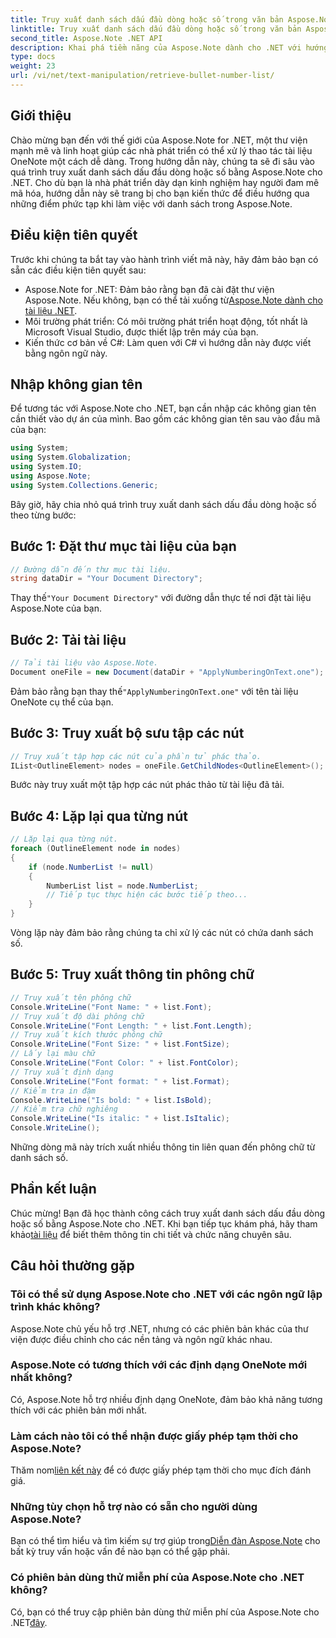 ```yaml
---
title: Truy xuất danh sách dấu đầu dòng hoặc số trong văn bản Aspose.Note
linktitle: Truy xuất danh sách dấu đầu dòng hoặc số trong văn bản Aspose.Note
second_title: Aspose.Note .NET API
description: Khai phá tiềm năng của Aspose.Note dành cho .NET với hướng dẫn từng bước của chúng tôi về cách truy xuất danh sách dấu đầu dòng hoặc số. Nâng cao kỹ năng thao tác tài liệu OneNote của bạn!
type: docs
weight: 23
url: /vi/net/text-manipulation/retrieve-bullet-number-list/
---
```

## Giới thiệu
Chào mừng bạn đến với thế giới của Aspose.Note for .NET, một thư viện mạnh mẽ và linh hoạt giúp các nhà phát triển có thể xử lý thao tác tài liệu OneNote một cách dễ dàng. Trong hướng dẫn này, chúng ta sẽ đi sâu vào quá trình truy xuất danh sách dấu đầu dòng hoặc số bằng Aspose.Note cho .NET. Cho dù bạn là nhà phát triển dày dạn kinh nghiệm hay người đam mê mã hóa, hướng dẫn này sẽ trang bị cho bạn kiến thức để điều hướng qua những điểm phức tạp khi làm việc với danh sách trong Aspose.Note.
## Điều kiện tiên quyết
Trước khi chúng ta bắt tay vào hành trình viết mã này, hãy đảm bảo bạn có sẵn các điều kiện tiên quyết sau:
-  Aspose.Note for .NET: Đảm bảo rằng bạn đã cài đặt thư viện Aspose.Note. Nếu không, bạn có thể tải xuống từ[Aspose.Note dành cho tài liệu .NET](https://reference.aspose.com/note/net/).
- Môi trường phát triển: Có môi trường phát triển hoạt động, tốt nhất là Microsoft Visual Studio, được thiết lập trên máy của bạn.
- Kiến thức cơ bản về C#: Làm quen với C# vì hướng dẫn này được viết bằng ngôn ngữ này.
## Nhập không gian tên
Để tương tác với Aspose.Note cho .NET, bạn cần nhập các không gian tên cần thiết vào dự án của mình. Bao gồm các không gian tên sau vào đầu mã của bạn:
```csharp
using System;
using System.Globalization;
using System.IO;
using Aspose.Note;
using System.Collections.Generic;
```
Bây giờ, hãy chia nhỏ quá trình truy xuất danh sách dấu đầu dòng hoặc số theo từng bước:
## Bước 1: Đặt thư mục tài liệu của bạn
```csharp
// Đường dẫn đến thư mục tài liệu.
string dataDir = "Your Document Directory";
```
 Thay thế`"Your Document Directory"` với đường dẫn thực tế nơi đặt tài liệu Aspose.Note của bạn.
## Bước 2: Tải tài liệu
```csharp
// Tải tài liệu vào Aspose.Note.
Document oneFile = new Document(dataDir + "ApplyNumberingOnText.one");
```
 Đảm bảo rằng bạn thay thế`"ApplyNumberingOnText.one"` với tên tài liệu OneNote cụ thể của bạn.
## Bước 3: Truy xuất bộ sưu tập các nút
```csharp
// Truy xuất tập hợp các nút của phần tử phác thảo.
IList<OutlineElement> nodes = oneFile.GetChildNodes<OutlineElement>();
```
Bước này truy xuất một tập hợp các nút phác thảo từ tài liệu đã tải.
## Bước 4: Lặp lại qua từng nút
```csharp
// Lặp lại qua từng nút.
foreach (OutlineElement node in nodes)
{
    if (node.NumberList != null)
    {
        NumberList list = node.NumberList;
        // Tiếp tục thực hiện các bước tiếp theo...
    }
}
```
Vòng lặp này đảm bảo rằng chúng ta chỉ xử lý các nút có chứa danh sách số.
## Bước 5: Truy xuất thông tin phông chữ
```csharp
// Truy xuất tên phông chữ
Console.WriteLine("Font Name: " + list.Font);
// Truy xuất độ dài phông chữ
Console.WriteLine("Font Length: " + list.Font.Length);
// Truy xuất kích thước phông chữ
Console.WriteLine("Font Size: " + list.FontSize);
// Lấy lại màu chữ
Console.WriteLine("Font Color: " + list.FontColor);
// Truy xuất định dạng
Console.WriteLine("Font format: " + list.Format);
// Kiểm tra in đậm
Console.WriteLine("Is bold: " + list.IsBold);
// Kiểm tra chữ nghiêng
Console.WriteLine("Is italic: " + list.IsItalic);
Console.WriteLine();
```
Những dòng mã này trích xuất nhiều thông tin liên quan đến phông chữ từ danh sách số.
## Phần kết luận
 Chúc mừng! Bạn đã học thành công cách truy xuất danh sách dấu đầu dòng hoặc số bằng Aspose.Note cho .NET. Khi bạn tiếp tục khám phá, hãy tham khảo[tài liệu](https://reference.aspose.com/note/net/) để biết thêm thông tin chi tiết và chức năng chuyên sâu.
## Câu hỏi thường gặp
### Tôi có thể sử dụng Aspose.Note cho .NET với các ngôn ngữ lập trình khác không?
Aspose.Note chủ yếu hỗ trợ .NET, nhưng có các phiên bản khác của thư viện được điều chỉnh cho các nền tảng và ngôn ngữ khác nhau.
### Aspose.Note có tương thích với các định dạng OneNote mới nhất không?
Có, Aspose.Note hỗ trợ nhiều định dạng OneNote, đảm bảo khả năng tương thích với các phiên bản mới nhất.
### Làm cách nào tôi có thể nhận được giấy phép tạm thời cho Aspose.Note?
 Thăm nom[liên kết này](https://purchase.aspose.com/temporary-license/) để có được giấy phép tạm thời cho mục đích đánh giá.
### Những tùy chọn hỗ trợ nào có sẵn cho người dùng Aspose.Note?
Bạn có thể tìm hiểu và tìm kiếm sự trợ giúp trong[Diễn đàn Aspose.Note](https://forum.aspose.com/c/note/28) cho bất kỳ truy vấn hoặc vấn đề nào bạn có thể gặp phải.
### Có phiên bản dùng thử miễn phí của Aspose.Note cho .NET không?
 Có, bạn có thể truy cập phiên bản dùng thử miễn phí của Aspose.Note cho .NET[đây](https://releases.aspose.com/).